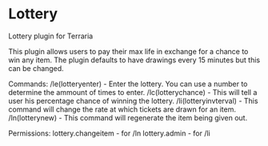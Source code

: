 Lottery
=======

Lottery plugin for Terraria

This plugin allows users to pay their max life in exchange for a chance to win any item.
The plugin defaults to have drawings every 15 minutes but this can be changed.

Commands:
/le(lotteryenter) <times> - Enter the lottery. You can use a number to determine the ammount of times to enter.
/lc(lotterychance) - This will tell a user his percentage chance of winning the lottery.
/li(lotteryinvterval) - This command will change the rate at which tickets are drawn for an item. 
/ln(lotterynew) - This command will regenerate the item being given out.

Permissions:
lottery.changeitem - for /ln
lottery.admin - for /li
